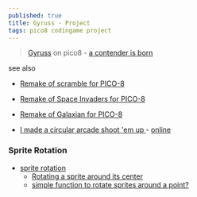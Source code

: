```yaml
---
published: true
title: Gyruss - Project
tags: pico8 codingame project
---
```

> [Gyruss](https://en.wikipedia.org/wiki/Gyruss) on pico8 - [a contender is born](https://minionsoft.itch.io/gyruss)

<link rel="shortcut icon" href="https://static.wikia.nocookie.net/pico-8/images/4/4a/Site-favicon.ico/revision/latest?cb=20210713144653" type="image/x-icon" />

see also
- [Remake of scramble for PICO-8](https://minionsoft.itch.io/scramble)
- [Remake of Space Invaders for PICO-8](https://minionsoft.itch.io/space-invaders)
- [Remake of Galaxian for PICO-8](https://minionsoft.itch.io/galaxian)

- [ I made a circular arcade shoot 'em up ](https://www.reddit.com/r/pico8/comments/xkfdm1/i_made_a_circular_arcade_shoot_em_up/) - [online](https://elastiskalinjen.itch.io/eye-lie-you-might)

### Sprite Rotation
- [sprite rotation](https://www.lexaloffle.com/bbs/?tid=31642)
	- [Rotating a sprite around its center](https://www.lexaloffle.com/bbs/?tid=3593)
    - [simple function to rotate sprites around a point?](https://www.lexaloffle.com/bbs/?tid=31642)
